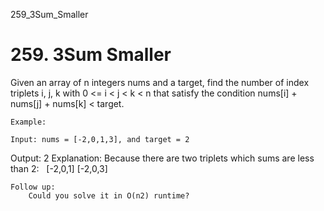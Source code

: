 259_3Sum_Smaller
# 259. 3Sum Smaller

Given an array of n integers nums and a target, find the number of index
        triplets i, j, k with 0 <= i < j < k < n that satisfy
        the condition nums[i] + nums[j] + nums[k] < target.

    Example:

    Input: nums = [-2,0,1,3], and target = 2
Output: 2
Explanation: Because there are two triplets which sums are less than 2:
             [-2,0,1]
             [-2,0,3]

    Follow up:
        Could you solve it in O(n2) runtime?